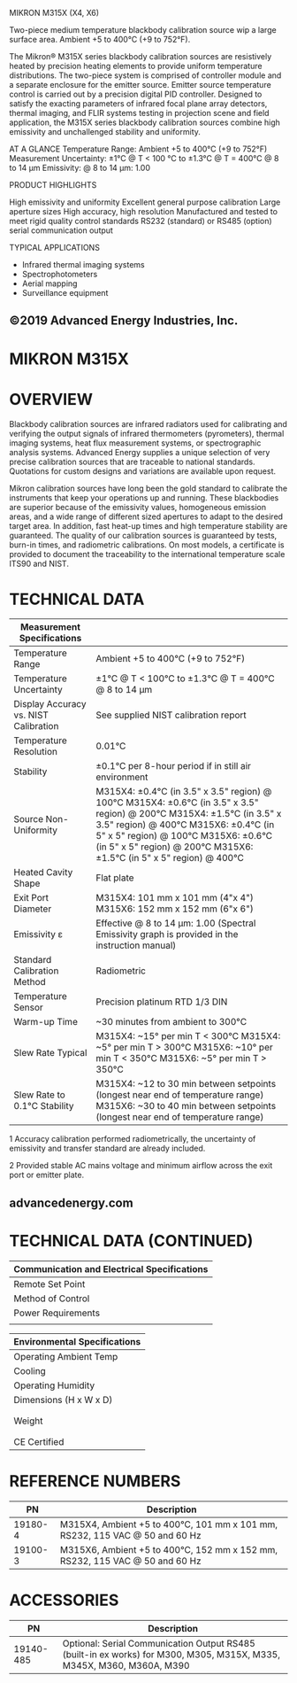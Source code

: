 MIKRON M315X (X4, X6)

Two-piece medium temperature blackbody calibration source wip a large surface area.
Ambient +5 to 400°C (+9 to 752°F).

The Mikron® M315X series blackbody calibration sources are resistively heated by precision heating elements to provide uniform temperature distributions. The two-piece system is comprised of controller module and a separate enclosure for the emitter source. Emitter source temperature control is carried out by a precision digital PID controller. Designed to satisfy the exacting parameters of infrared focal plane array detectors, thermal imaging, and FLIR systems testing in projection scene and field application, the M315X series blackbody calibration sources combine high emissivity and unchallenged stability and uniformity.

AT A GLANCE
Temperature Range: Ambient +5 to 400°C (+9 to 752°F)
Measurement Uncertainty: ±1°C @ T < 100 °C to ±1.3°C @ T = 400°C @ 8 to 14 μm
Emissivity: @ 8 to 14 μm: 1.00

PRODUCT HIGHLIGHTS

High emissivity and uniformity
Excellent general purpose calibration
Large aperture sizes
High accuracy, high resolution
Manufactured and tested to meet rigid quality control standards
RS232 (standard) or RS485 (option) serial communication output

TYPICAL APPLICATIONS

- Infrared thermal imaging systems
- Spectrophotometers
- Aerial mapping
- Surveillance equipment

©2019 Advanced Energy Industries, Inc.
---
# MIKRON M315X

# OVERVIEW

Blackbody calibration sources are infrared radiators used for calibrating and verifying the output signals of infrared thermometers (pyrometers), thermal imaging systems, heat flux measurement systems, or spectrographic analysis systems. Advanced Energy supplies a unique selection of very precise calibration sources that are traceable to national standards. Quotations for custom designs and variations are available upon request.

Mikron calibration sources have long been the gold standard to calibrate the instruments that keep your operations up and running. These blackbodies are superior because of the emissivity values, homogeneous emission areas, and a wide range of different sized apertures to adapt to the desired target area. In addition, fast heat-up times and high temperature stability are guaranteed. The quality of our calibration sources is guaranteed by tests, burn-in times, and radiometric calibrations. On most models, a certificate is provided to document the traceability to the international temperature scale ITS90 and NIST.

# TECHNICAL DATA

|Measurement Specifications| |
|---|---|
|Temperature Range|Ambient +5 to 400°C (+9 to 752°F)|
|Temperature Uncertainty|±1°C @ T < 100°C to ±1.3°C @ T = 400°C @ 8 to 14 μm|
|Display Accuracy vs. NIST Calibration|See supplied NIST calibration report|
|Temperature Resolution|0.01°C|
|Stability|±0.1°C per 8-hour period if in still air environment|
|Source Non-Uniformity|M315X4: ±0.4°C (in 3.5" x 3.5" region) @ 100°C M315X4: ±0.6°C (in 3.5" x 3.5" region) @ 200°C M315X4: ±1.5°C (in 3.5" x 3.5" region) @ 400°C M315X6: ±0.4°C (in 5" x 5" region) @ 100°C M315X6: ±0.6°C (in 5" x 5" region) @ 200°C M315X6: ±1.5°C (in 5" x 5" region) @ 400°C|
|Heated Cavity Shape|Flat plate|
|Exit Port Diameter|M315X4: 101 mm x 101 mm (4"x 4") M315X6: 152 mm x 152 mm (6"x 6")|
|Emissivity ε|Effective @ 8 to 14 μm: 1.00 (Spectral Emissivity graph is provided in the instruction manual)|
|Standard Calibration Method|Radiometric|
|Temperature Sensor|Precision platinum RTD 1/3 DIN|
|Warm-up Time|~30 minutes from ambient to 300°C|
|Slew Rate Typical|M315X4: ~15° per min T < 300°C M315X4: ~5° per min T > 300°C M315X6: ~10° per min T < 350°C M315X6: ~5° per min T > 350°C|
|Slew Rate to 0.1°C Stability|M315X4: ~12 to 30 min between setpoints (longest near end of temperature range) M315X6: ~30 to 40 min between setpoints (longest near end of temperature range)|

1 Accuracy calibration performed radiometrically, the uncertainty of emissivity and transfer standard are already included.

2 Provided stable AC mains voltage and minimum airflow across the exit port or emitter plate.

advancedenergy.com
---
# TECHNICAL DATA (CONTINUED)

|Communication and Electrical Specifications|
|---|
|Remote Set Point|Via RS232 (standard) or RS485 (optional)|
|Method of Control|Digital PID controller|
|Power Requirements|M315X4: 115 VAC @ 50 & 60 Hz, 500 VA|
| |M315X6: 115 VAC @ 50 & 60 Hz, 2000 VA|

|Environmental Specifications|
|---|
|Operating Ambient Temp|10 to 40°C (50 to 104°F)|
|Cooling|Fan cooled, air inlet on rear panel|
|Operating Humidity|&lt;90% non-condensing|
|Dimensions (H x W x D)|M315X4: 269 mm x 285 mm x 267 mm (10.6" x 11.22" x 10.5")|
| |M315X6: 417.6 mm x 406.4 mm x 371.4 mm (16.44" x 16" x 14.62")|
| |Controller: 195 mm x 432 mm x 576 mm (7.67" x 17" x 22.66")|
|Weight|M315X4: ~7.3 kg (16 lbs)|
| |M315X6: ~10.4 kg (23 lbs)|
| |Controller: ~9 kg (20 lbs)|
|CE Certified|Yes|

# REFERENCE NUMBERS

|PN|Description|
|---|---|
|19180-4|M315X4, Ambient +5 to 400°C, 101 mm x 101 mm, RS232, 115 VAC @ 50 and 60 Hz|
|19100-3|M315X6, Ambient +5 to 400°C, 152 mm x 152 mm, RS232, 115 VAC @ 50 and 60 Hz|

# ACCESSORIES

|PN|Description|
|---|---|
|19140-485|Optional: Serial Communication Output RS485 (built-in ex works) for M300, M305, M315X, M335, M345X, M360, M360A, M390|
